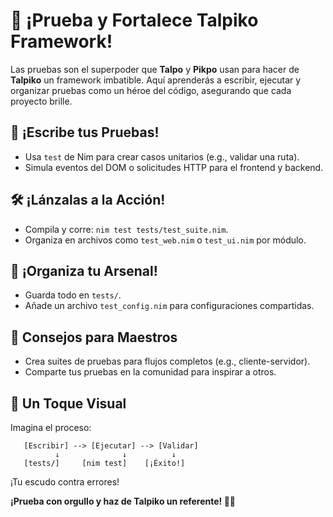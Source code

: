 # 🧪 ¡Prueba y Fortalece Talpiko Framework!

Las pruebas son el superpoder que **Talpo** y **Pikpo** usan para hacer de **Talpiko** un framework imbatible. Aquí aprenderás a escribir, ejecutar y organizar pruebas como un héroe del código, asegurando que cada proyecto brille.

## 🚀 ¡Escribe tus Pruebas!
- Usa `test` de Nim para crear casos unitarios (e.g., validar una ruta).
- Simula eventos del DOM o solicitudes HTTP para el frontend y backend.

## 🛠️ ¡Lánzalas a la Acción!
- Compila y corre: `nim test tests/test_suite.nim`.
- Organiza en archivos como `test_web.nim` o `test_ui.nim` por módulo.

## 📂 ¡Organiza tu Arsenal!
- Guarda todo en `tests/`.
- Añade un archivo `test_config.nim` para configuraciones compartidas.

## 🌱 Consejos para Maestros
- Crea suites de pruebas para flujos completos (e.g., cliente-servidor).
- Comparte tus pruebas en la comunidad para inspirar a otros.

## 🎨 Un Toque Visual
Imagina el proceso:
```
   [Escribir] --> [Ejecutar] --> [Validar]
          ↓              ↓          ↓
   [tests/]     [nim test]    [¡Éxito!]
```
¡Tu escudo contra errores!

**¡Prueba con orgullo y haz de Talpiko un referente! 🐾🎨**